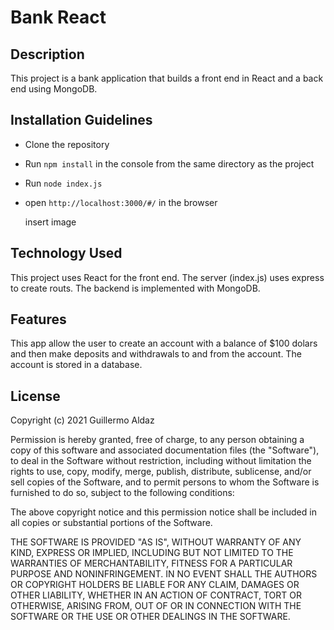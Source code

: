 # Bank React

## Description
This project is a bank application that builds a front end in React and a back end using MongoDB.

## Installation Guidelines
- Clone the repository
- Run `npm install` in the console from the same directory as the project
- Run `node index.js`
- open `http://localhost:3000/#/` in the browser

    insert image

## Technology Used
This project uses React for the front end. The server (index.js) uses express to create routs. The backend is implemented with MongoDB.

## Features
This app allow the user to create an account with a balance of $100 dolars and then make deposits and withdrawals to and from the account. The account is stored in a database.

## License
Copyright (c) 2021 Guillermo Aldaz

Permission is hereby granted, free of charge, to any person obtaining a copy of this software and associated documentation files (the "Software"), to deal in the Software without restriction, including without limitation the rights to use, copy, modify, merge, publish, distribute, sublicense, and/or sell copies of the Software, and to permit persons to whom the Software is furnished to do so, subject to the following conditions:

The above copyright notice and this permission notice shall be included in all copies or substantial portions of the Software.

THE SOFTWARE IS PROVIDED "AS IS", WITHOUT WARRANTY OF ANY KIND, EXPRESS OR IMPLIED, INCLUDING BUT NOT LIMITED TO THE WARRANTIES OF MERCHANTABILITY, FITNESS FOR A PARTICULAR PURPOSE AND NONINFRINGEMENT. IN NO EVENT SHALL THE AUTHORS OR COPYRIGHT HOLDERS BE LIABLE FOR ANY CLAIM, DAMAGES OR OTHER LIABILITY, WHETHER IN AN ACTION OF CONTRACT, TORT OR OTHERWISE, ARISING FROM, OUT OF OR IN CONNECTION WITH THE SOFTWARE OR THE USE OR OTHER DEALINGS IN THE SOFTWARE.
